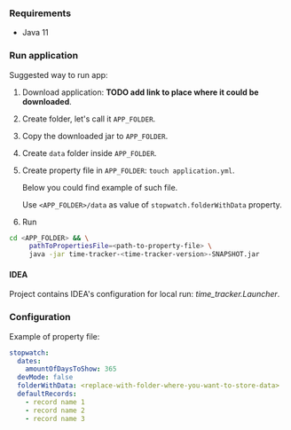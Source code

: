 ### Requirements

- Java 11

### Run application
Suggested way to run app:

1. Download application: <b>TODO add link to place where it could be downloaded</b>.

2. Create folder, let's call it `APP_FOLDER`. 

3. Copy the downloaded jar to `APP_FOLDER`.

4. Create `data` folder inside `APP_FOLDER`.

5. Create property file in `APP_FOLDER`: `touch application.yml`.

   Below you could find example of such file.

   Use `<APP_FOLDER>/data` as value of `stopwatch.folderWithData` property.

6. Run 

```bash
cd <APP_FOLDER> && \
     pathToPropertiesFile=<path-to-property-file> \
     java -jar time-tracker-<time-tracker-version>-SNAPSHOT.jar
```

#### IDEA
Project contains IDEA's configuration for local run: <i>time_tracker.Launcher</i>.

### Configuration

Example of property file:
```yaml
stopwatch:
  dates:
    amountOfDaysToShow: 365
  devMode: false
  folderWithData: <replace-with-folder-where-you-want-to-store-data>
  defaultRecords:
    - record name 1
    - record name 2
    - record name 3
```